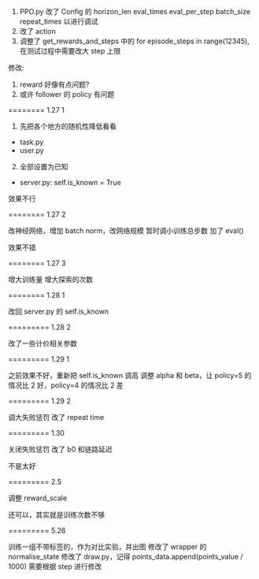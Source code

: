 1. PPO.py 改了 Config 的 horizon_len eval_times eval_per_step batch_size repeat_times 以进行调试
2. 改了 action
3. 调整了 get_rewards_and_steps 中的 for episode_steps in range(12345), 在测试过程中需要改大 step 上限

修改:
1. reward 好像有点问题?
2. 或许 follower 的 policy 有问题

======== 1.27 1

1. 先把各个地方的随机性降低看看
- task.py
- user.py

2. 全部设置为已知
- server.py: self.is_known = True

效果不行

======== 1.27 2

改神经网络，增加 batch norm，改网络规模
暂时调小训练总步数
加了 eval()

效果不错

======== 1.27 3

增大训练量
增大探索的次数

======== 1.28 1

改回 server.py 的 self.is_known


========= 1.28 2

改了一些计价相关参数

========= 1.29 1

之前效果不好，重新把 self.is_known 调高
调整 alpha 和 beta，让 policy=5 的情况比 2 好，policy=4 的情况比 2 差

========= 1.29 2

调大失败惩罚
改了 repeat time

========= 1.30 

关闭失败惩罚
改了 b0 和链路延迟

不是太好

========= 2.5

调整 reward_scale

还可以，其实就是训练次数不够

========= 5.26

训练一组不带标签的，作为对比实验，并出图
修改了 wrapper 的 normalise_state
修改了 draw.py，记得 points_data.append(points_value / 1000) 需要根据 step 进行修改